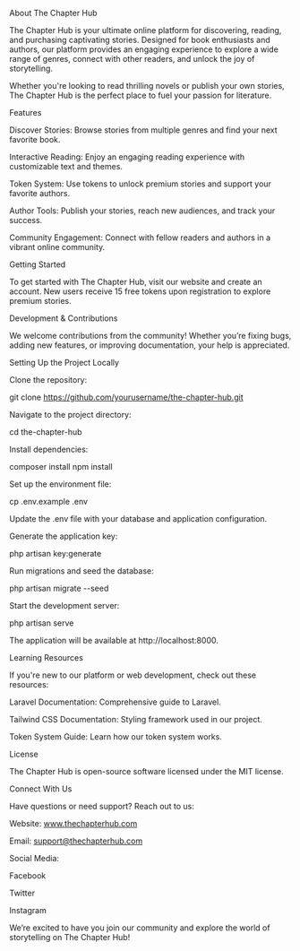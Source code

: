About The Chapter Hub

The Chapter Hub is your ultimate online platform for discovering, reading, and purchasing captivating stories. Designed for book enthusiasts and authors, our platform provides an engaging experience to explore a wide range of genres, connect with other readers, and unlock the joy of storytelling.

Whether you're looking to read thrilling novels or publish your own stories, The Chapter Hub is the perfect place to fuel your passion for literature.

Features

Discover Stories: Browse stories from multiple genres and find your next favorite book.

Interactive Reading: Enjoy an engaging reading experience with customizable text and themes.

Token System: Use tokens to unlock premium stories and support your favorite authors.

Author Tools: Publish your stories, reach new audiences, and track your success.

Community Engagement: Connect with fellow readers and authors in a vibrant online community.

Getting Started

To get started with The Chapter Hub, visit our website and create an account. New users receive 15 free tokens upon registration to explore premium stories.

Development & Contributions

We welcome contributions from the community! Whether you’re fixing bugs, adding new features, or improving documentation, your help is appreciated.

Setting Up the Project Locally

Clone the repository:

git clone https://github.com/yourusername/the-chapter-hub.git

Navigate to the project directory:

cd the-chapter-hub

Install dependencies:

composer install
npm install

Set up the environment file:

cp .env.example .env

Update the .env file with your database and application configuration.

Generate the application key:

php artisan key:generate

Run migrations and seed the database:

php artisan migrate --seed

Start the development server:

php artisan serve

The application will be available at http://localhost:8000.

Learning Resources

If you're new to our platform or web development, check out these resources:

Laravel Documentation: Comprehensive guide to Laravel.

Tailwind CSS Documentation: Styling framework used in our project.

Token System Guide: Learn how our token system works.

License

The Chapter Hub is open-source software licensed under the MIT license.

Connect With Us

Have questions or need support? Reach out to us:

Website: www.thechapterhub.com

Email: support@thechapterhub.com

Social Media:

Facebook

Twitter

Instagram

We’re excited to have you join our community and explore the world of storytelling on The Chapter Hub!

